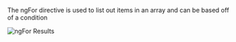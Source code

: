 The ngFor directive is used to list out items in an array and can be based off of a condition

![ngFor Results](https://github.com/Jaypa92/Angular/assets/96949038/98386dfa-f967-4214-a710-a6cb7d087fd2)
